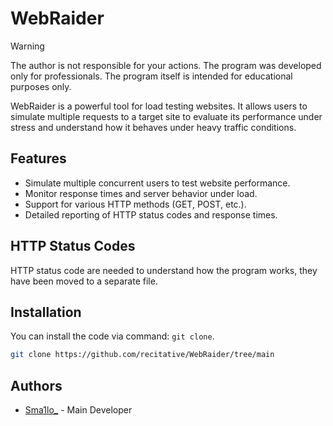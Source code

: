 # WebRaider

> [!WARNING]
> The author is not responsible for your actions. The program was developed only for professionals. The program itself is intended for educational purposes only.  


WebRaider is a powerful tool for load testing websites. It allows users to simulate multiple requests to a target site to evaluate its performance under stress and understand how it behaves under heavy traffic conditions.

## Features

- Simulate multiple concurrent users to test website performance.
- Monitor response times and server behavior under load.
- Support for various HTTP methods (GET, POST, etc.).
- Detailed reporting of HTTP status codes and response times.

## HTTP Status Codes

 HTTP status code are needed to understand how the program works, they have been moved to a separate file.

## Installation

You can install the code via command: ``git clone``.

```bash
git clone https://github.com/recitative/WebRaider/tree/main
```

## Authors

- [Sma1lo_](https://github.com/Sma1lo) - Main Developer
